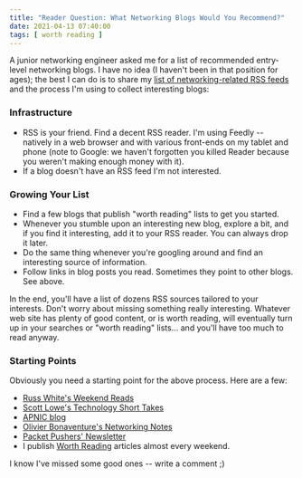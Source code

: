 ```yaml
---
title: "Reader Question: What Networking Blogs Would You Recommend?"
date: 2021-04-13 07:40:00
tags: [ worth reading ]
---
```

A junior networking engineer asked me for a list of recommended entry-level networking blogs. I have no idea (I haven't been in that position for ages); the best I can do is to share my [list of networking-related RSS feeds](networking.opml) and the process I'm using to collect interesting blogs:

### Infrastructure

* RSS is your friend. Find a decent RSS reader. I'm using Feedly  -- natively in a web browser and with various front-ends on my tablet and phone (note to Google: we haven't forgotten you killed Reader because you weren't making enough money with it).
* If a blog doesn't have an RSS feed I'm not interested.
<!--more-->
### Growing Your List

* Find a few blogs that publish "worth reading" lists to get you started.
* Whenever you stumble upon an interesting new blog, explore a bit, and if you find it interesting, add it to your RSS reader. You can always drop it later.
* Do the same thing whenever you're googling around and find an interesting source of information.
* Follow links in blog posts you read. Sometimes they point to other blogs. See above.

In the end, you'll have a list of dozens RSS sources tailored to your interests. Don't worry about missing something really interesting. Whatever web site has plenty of good content, or is worth reading, will eventually turn up in your searches or "worth reading" lists... and you'll have too much to read anyway.

### Starting Points

Obviously you need a starting point for the above process. Here are a few:

* [Russ White's Weekend Reads](https://rule11.tech/)
* [Scott Lowe's Technology Short Takes](https://blog.scottlowe.org/)
* [APNIC blog](https://blog.apnic.net/)
* [Olivier Bonaventure's Networking Notes](http://blog.computer-networking.info/)
* [Packet Pushers' Newsletter](https://packetpushers.net/newsletter/)
* I publish [Worth Reading](https://blog.ipspace.net/tag/worth-reading.html) articles almost every weekend.

I know I've missed some good ones -- write a comment ;)

